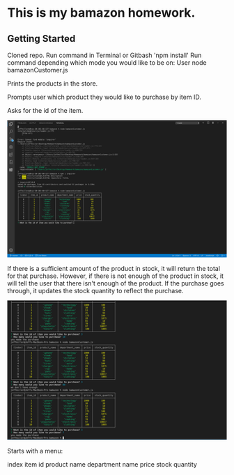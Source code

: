 # This is my bamazon homework.

## Getting Started
Cloned repo.
Run command in Terminal or Gitbash 'npm install'
Run command depending which mode you would like to be on:
User
node bamazonCustomer.js

Prints the products in the store.

Prompts user which product they would like to purchase by item ID.

Asks for the id of the item.

![img1](/images/img1.png)

If there is a sufficient amount of the product in stock, it will return the total for that purchase.
However, if there is not enough of the product in stock, it will tell the user that there isn't enough of the product.
If the purchase goes through, it updates the stock quantity to reflect the purchase.

![img2](/images/img2.png)


Starts with a menu:

index
item id
product name
department name
price
stock quantity




